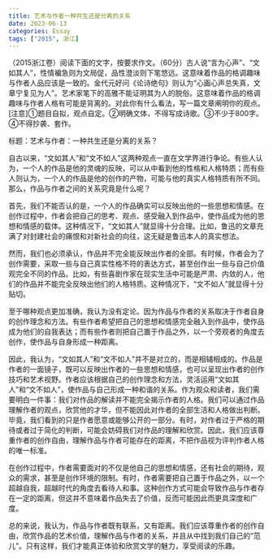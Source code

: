 ```yaml
---
title: 艺术与作者一种共生还是分离的关系
date: 2023-06-13
categories: Essay
tags: ["2015", 浙江]
---
```


（2015浙江卷）阅读下面的文字，按要求作文。（60分）古人说“言为心声”、“文如其人”，性情褊急则为文局促，品性澄淡则下笔悠远。这意味着作品的格调趣味与作者人品应该是一致的。金代元好问《论诗绝句》则认为“心画心声总失真，文章宁复见为人”。艺术家笔下的高雅不能证明其为人的脱俗。这意味着作品的格调趣味与作者人格有可能是背离的。对此你有什么看法，写一篇文章阐明你的观点。[注意]①题目自拟，观点自定。②明确文体，不得写成诗歌。③不少于800字。 ④不得抄袭、套作。

标题：艺术与作者：一种共生还是分离的关系？

自古以来，“文如其人”和“文不如人”这两种观点一直在文学界进行争论。有些人认为，一个人的作品是他的灵魂的反映，可以从中看到他的性格和人格特质；而有些人则认为，一个人的作品是他的创作的产物，可能与他的真实人格特质有所不同。那么，作品与作者之间的关系究竟是什么呢？

首先，我们不能否认的是，一个人的作品确实可以反映出他的一些思想和情感。在创作过程中，作者会把自己的思考、观点、感受融入到作品中，使作品成为他的思想和情感的载体。这种情况下，“文如其人”就显得十分合理。比如，鲁迅的文章充满了对封建社会的痛恨和对新社会的向往，这无疑是鲁迅本人的真实想法。

然而，我们也必须承认，作品并不完全能反映出作者的全部。有时候，作者会为了创作需要，采取一些与自己真实性格不符的表达方式，甚至创作出一些与自己价值观完全不同的作品。比如，有些喜剧作家在现实生活中可能是严肃、内敛的人，他们的作品并不能完全反映出他们的人格特质。这种情况下，“文不如人”就显得十分贴切。

至于哪种观点更加准确，我认为没有定论。因为作品与作者的关系取决于作者自身的创作理念和方法。有些作者希望把自己的思想和情感完全融入到作品中，使作品成为他们的自我表达；而有些作者则把自己置于作品之外，以一个旁观者的角度去创作，使作品与自身形成一种距离。

因此，我认为，“文如其人”和“文不如人”并不是对立的，而是相辅相成的。作品是作者的一面镜子，既可以反映出作者的一些思想和情感，也可以呈现出作者的创作技巧和艺术视野。作者应该根据自己的创作理念和方法，灵活运用“文如其人”和“文不如人”，使作品与自己形成一种和谐的关系。作为观众和读者，我们需要明白一件事：我们对作品的解读并不能完全揭示作者的人格。我们可以通过作品理解作者的观点，欣赏他的才华，但不能因此对作者的全部生活和人格做出判断。毕竟，我们看到的只是作者愿意或能够公开的一部分。有时，对作者过于严格的期待或者过于简化的判断，可能会妨碍我们对作品的理解和欣赏。因此，我们应该尊重作者的创作自由，理解作品与作者可能存在的距离，不把作品视为评判作者人格的唯一标准。

在创作过程中，作者需要面对的不仅是他自己的思想和情感，还有社会的期待，观众的需求，甚至是创作环境的限制。有时，作者需要把自己置于作品之外，以一个超越自我，超越时代的角度去看待人和事。这种创作方式可能会导致作品与作者存在一定的距离，但这并不意味着作品失去了价值，反而可能因此而更具深度和广度。

总的来说，我认为，作品与作者既有联系，又有距离。我们应该尊重作者的创作自由，欣赏作品的艺术价值，理解作品与作者的关系，并且从中找到我们自己的“范儿”。只有这样，我们才能真正体验和欣赏文学的魅力，享受阅读的乐趣。